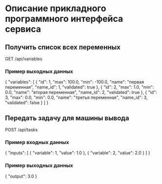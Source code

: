 # Описание прикладного программного интерфейса сервиса

## Получить список всех переменных

GET /api/variables

### Пример выходных данных

{
  "variables": [
    {
      "id": 1,
      "max": 100.0,
      "min": -100.0,
      "name": "первая переменная",
      "name_id": 1,
      "validated": true
    },
    {
      "id": 2,
      "max": 1.0,
      "min": 0.0,
      "name": "вторая переменная",
      "name_id": 2,
      "validated": true
    },
    {
      "id": 3,
      "max": 0.0,
      "min": 0.0,
      "name": "третья переменная",
      "name_id": 3,
      "validated": false
    }
  ]
}

## Передать задачу для машины вывода

POST /api/tasks

### Пример входных данных

{ 
  "inputs": [ 
	{ "variable": 1, "value": 1.0 }, 
	{ "variable": 2, "value": 2.0 } 
  ] 
}

### Пример выходных данных

{
  "output": 3.0
}

